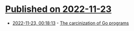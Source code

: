 # [Published on 2022-11-23](index.md)

* [2022-11-23, 00:18:13](https://lobste.rs/s/oeinpb/carcinization_go_programs) - [The carcinization of Go programs](https://xeiaso.net/blog/carcinization-golang)
